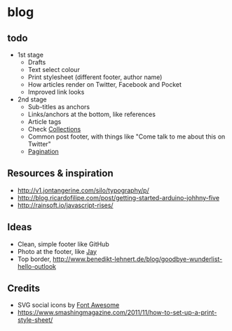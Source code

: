 # blog

## todo
- 1st stage
  - Drafts
  - Text select colour
  - Print stylesheet (different footer, author name)
  - How articles render on Twitter, Facebook and Pocket
  - Improved link looks
- 2nd stage
  - Sub-titles as anchors
  - Links/anchors at the bottom, like references
  - Article tags
  - Check [Collections](https://jekyllrb.com/docs/collections/)
  - Common post footer, with things like "Come talk to me about this on Twitter"
  - [Pagination](https://teamtreehouse.com/library/build-a-blog-with-jekyll-and-github-pages/building-and-customizing-the-blog/adding-pagination)

## Resources & inspiration
- http://v1.jontangerine.com/silo/typography/p/
- http://blog.ricardofilipe.com/post/getting-started-arduino-johhny-five
- http://rainsoft.io/javascript-rises/

## Ideas
- Clean, simple footer like GitHub
- Photo at the footer, like [Jay](http://jaybowl.es/Blog/WabiSabi.html)
- Top border, http://www.benedikt-lehnert.de/blog/goodbye-wunderlist-hello-outlook

## Credits
- SVG social icons by [Font Awesome](https://github.com/encharm/Font-Awesome-SVG-PNG/tree/master/black/svg)
- https://www.smashingmagazine.com/2011/11/how-to-set-up-a-print-style-sheet/
